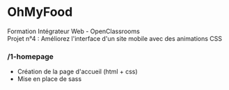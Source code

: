 # OhMyFood

Formation Intégrateur Web - OpenClassrooms  
Projet n°4 : Améliorez l'interface d'un site mobile avec des animations CSS  

### /1-homepage
- Création de la page d'accueil (html + css)
- Mise en place de sass
